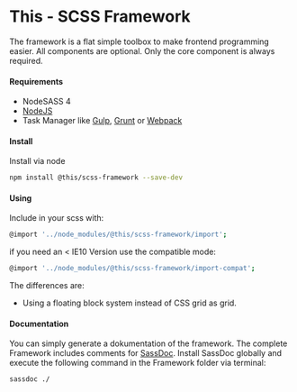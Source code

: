 # This - SCSS Framework
The framework is a flat simple toolbox to make frontend programming easier. All components are optional. Only the core component is always required.


#### Requirements
- NodeSASS 4
- [NodeJS](https://nodejs.org/en/)
- Task Manager like [Gulp](https://gulpjs.com/), [Grunt](https://gruntjs.com/) or [Webpack](https://webpack.js.org/)

#### Install

Install via node

```bash
npm install @this/scss-framework --save-dev
```

#### Using

Include in your scss with:

```bash
@import '../node_modules/@this/scss-framework/import';
```

if you need an < IE10 Version use the compatible mode:

```bash
@import '../node_modules/@this/scss-framework/import-compat';
```

The differences are:
- Using a floating block system instead of CSS grid as grid.



#### Documentation

You can simply generate a dokumentation of the framework. The complete Framework includes comments for [SassDoc](http://sassdoc.com/). Install SassDoc globally and execute the following command in the Framework folder via terminal:

```bash
sassdoc ./
```
